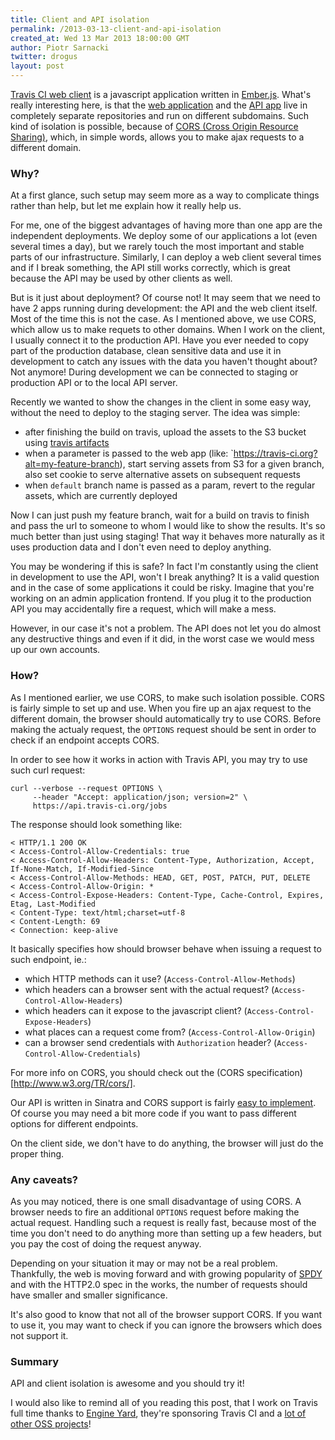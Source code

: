 ```yaml
---
title: Client and API isolation
permalink: /2013-03-13-client-and-api-isolation
created_at: Wed 13 Mar 2013 18:00:00 GMT
author: Piotr Sarnacki
twitter: drogus
layout: post
---
```


[Travis CI web client](https://travis-ci.org) is a javascript application
written in [Ember.js](http://emberjs.com/). What's really interesting here,
is that the [web application](https://github.com/travis-ci/travis-web) and
the [API app](https://github.com/travis-ci/travis-api) live in completely
separate repositories and run on different subdomains. Such kind of isolation
is possible, because of [CORS (Cross Origin Resource Sharing)](http://www.w3.org/TR/cors/),
which, in simple words, allows you to make ajax requests to a different
domain.

### Why?

At a first glance, such setup may seem more as a way to complicate things
rather than help, but let me explain how it really help us.

For me, one of the biggest advantages of having more than one app are
the independent deployments. We deploy some of our applications a lot
(even several times a day), but we rarely touch the most important
and stable parts of our infrastructure. Similarly, I can deploy a
web client several times and if I break something, the API still
works correctly, which is great because the API may be used by other
clients as well.

But is it just about deployment? Of course not! It may seem that we
need to have 2 apps running during development: the API and the web client
itself. Most of the time this is not the case. As I mentioned above, we
use CORS, which allow us to make requets to other domains. When I
work on the client, I usually connect it to the production API. Have
you ever needed to copy part of the production database, clean sensitive
data and use it in development to catch any issues with the data you
haven't thought about? Not anymore! During development we can be connected
to staging or production API or to the local API server.

Recently we wanted to show the changes in the client in some easy way,
without the need to deploy to the staging server. The idea was simple:

* after finishing the build on travis, upload the assets to the S3 bucket
  using [travis artifacts](http://about.travis-ci.org/blog/2012-12-18-travis-artifacts/)
* when a parameter is passed to the web app (like: `https://travis-ci.org?alt=my-feature-branch),
  start serving assets from S3 for a given branch, also set cookie
  to serve alternative assets on subsequent requests
* when `default` branch name is passed as a param, revert to the
  regular assets, which are currently deployed

Now I can just push my feature branch, wait for a build on travis to finish
and pass the url to someone to whom I would like to show the results. It's
so much better than just using staging! That way it behaves more naturally
as it uses production data and I don't even need to deploy anything.

You may be wondering if this is safe? In fact I'm constantly using the
client in development to use the API, won't I break anything? It is a valid question
and in the case of some applications it could be risky. Imagine that you're
working on an admin application frontend. If you plug it to the production
API you may accidentally fire a request, which will make a mess.

However, in our case it's not a problem. The API does not let you do almost
any destructive things and even if it did, in the worst case we would
mess up our own accounts.

### How?

As I mentioned earlier, we use CORS, to make such isolation possible. CORS is fairly
simple to set up and use. When you fire up an ajax request to the different domain,
the browser should automatically try to use CORS. Before making the actualy request,
the `OPTIONS` request should be sent in order to check if an endpoint accepts CORS.

In order to see how it works in action with Travis API, you may try to use such curl
request:

    curl --verbose --request OPTIONS \
         --header "Accept: application/json; version=2" \
         https://api.travis-ci.org/jobs

The response should look something like:

    < HTTP/1.1 200 OK
    < Access-Control-Allow-Credentials: true
    < Access-Control-Allow-Headers: Content-Type, Authorization, Accept, If-None-Match, If-Modified-Since
    < Access-Control-Allow-Methods: HEAD, GET, POST, PATCH, PUT, DELETE
    < Access-Control-Allow-Origin: *
    < Access-Control-Expose-Headers: Content-Type, Cache-Control, Expires, Etag, Last-Modified
    < Content-Type: text/html;charset=utf-8
    < Content-Length: 69
    < Connection: keep-alive

It basically specifies how should browser behave when issuing a request to such endpoint,
ie.:

* which HTTP methods can it use? (`Access-Control-Allow-Methods`)
* which headers can a browser sent with the actual request? (`Access-Control-Allow-Headers`)
* which headers can it expose to the javascript client? (`Access-Control-Expose-Headers`)
* what places can a request come from? (`Access-Control-Allow-Origin`)
* can a browser send credentials with `Authorization` header? (`Access-Control-Allow-Credentials`)

For more info on CORS, you should check out the (CORS specification)[http://www.w3.org/TR/cors/].

Our API is written in Sinatra and CORS support is fairly [easy to implement](https://github.com/travis-ci/travis-api/blob/master/lib/travis/api/app/cors.rb).
Of course you may need a bit more code if you want to pass different options for different
endpoints.

On the client side, we don't have to do anything, the browser will just do the proper thing.

### Any caveats?

As you may noticed, there is one small disadvantage of using CORS. A browser
needs to fire an additional `OPTIONS` request before making the actual request.
Handling such a request is really fast, because most of the time you don't
need to do anything more than setting up a few headers, but you pay the cost
of doing the request anyway.

Depending on your situation it may or may not be a real problem. Thankfully,
the web is moving forward and with growing popularity of [SPDY](http://en.wikipedia.org/wiki/SPDY)
and with the HTTP2.0 spec in the works, the number of requests should have
smaller and smaller significance.

It's also good to know that not all of the browser support CORS. If you
want to use it, you may want to check if you can ignore the browsers
which does not support it.

### Summary

API and client isolation is awesome and you should try it!

I would also like to remind all of you reading this post, that I work
on Travis full time thanks to [Engine Yard](https://www.engineyard.com/),
they're sponsoring Travis CI and a [lot of other OSS projects](https://www.engineyard.com/community/open-source)!

